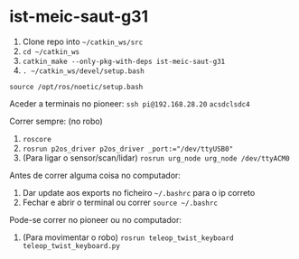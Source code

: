 # ist-meic-saut-g31

1. Clone repo into `~/catkin_ws/src`
2. `cd ~/catkin_ws`
3. `catkin_make --only-pkg-with-deps ist-meic-saut-g31`
4. `. ~/catkin_ws/devel/setup.bash`


`source /opt/ros/noetic/setup.bash`

Aceder a terminais no pioneer:
`ssh pi@192.168.28.20`
`acsdclsdc4`

Correr sempre: (no robo)
1. `roscore`
2. `rosrun p2os_driver p2os_driver _port:="/dev/ttyUSB0"`
3. (Para ligar o sensor/scan/lidar) `rosrun urg_node urg_node /dev/ttyACM0`


Antes de correr alguma coisa no computador:
1. Dar update aos exports no ficheiro `~/.bashrc` para o ip correto
2. Fechar e abrir o terminal ou correr `source ~/.bashrc` 

Pode-se correr no pioneer ou no computador:
1. (Para movimentar o robo) `rosrun teleop_twist_keyboard teleop_twist_keyboard.py`
